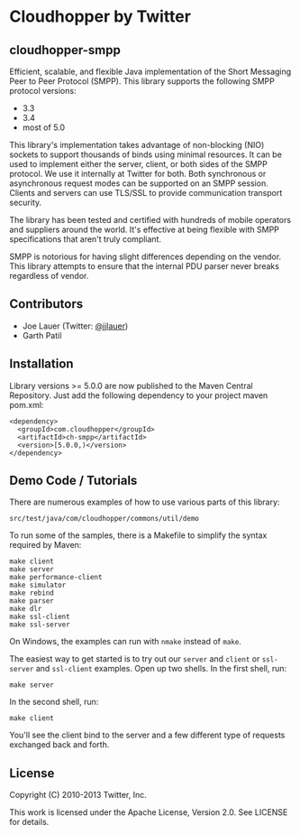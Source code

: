 Cloudhopper by Twitter
============================

cloudhopper-smpp
------------------------

Efficient, scalable, and flexible Java implementation of the Short Messaging
Peer to Peer Protocol (SMPP). This library supports the following SMPP protocol
versions:

 - 3.3
 - 3.4
 - most of 5.0

This library's implementation takes advantage of non-blocking (NIO) sockets to
support thousands of binds using minimal resources.  It can be used to
implement either the server, client, or both sides of the SMPP protocol. We use
it internally at Twitter for both.  Both synchronous or asynchronous request
modes can be supported on an SMPP session. Clients and servers can use TLS/SSL to 
provide communication transport security.

The library has been tested and certified with hundreds of mobile operators
and suppliers around the world.  It's effective at being flexible with SMPP
specifications that aren't truly compliant.

SMPP is notorious for having slight differences depending on the vendor. This
library attempts to ensure that the internal PDU parser never breaks regardless
of vendor.

Contributors
------------

- Joe Lauer (Twitter: [@jjlauer](http://twitter.com/jjlauer))
- Garth Patil

Installation
------------

Library versions >= 5.0.0 are now published to the Maven Central Repository.
Just add the following dependency to your project maven pom.xml:

    <dependency>
      <groupId>com.cloudhopper</groupId>
      <artifactId>ch-smpp</artifactId>
      <version>[5.0.0,)</version>
    </dependency>

Demo Code / Tutorials
---------------------

There are numerous examples of how to use various parts of this library:

    src/test/java/com/cloudhopper/commons/util/demo

To run some of the samples, there is a Makefile to simplify the syntax required
by Maven:

    make client
    make server
    make performance-client
    make simulator
    make rebind
    make parser
    make dlr
    make ssl-client
    make ssl-server

On Windows, the examples can run with `nmake` instead of `make`.

The easiest way to get started is to try out our `server` and `client` or `ssl-server`
and `ssl-client` examples. Open up two shells.  In the first shell, run:

    make server

In the second shell, run:

    make client

You'll see the client bind to the server and a few different type of requests
exchanged back and forth.

License
-------

Copyright (C) 2010-2013 Twitter, Inc.

This work is licensed under the Apache License, Version 2.0. See LICENSE for details.
